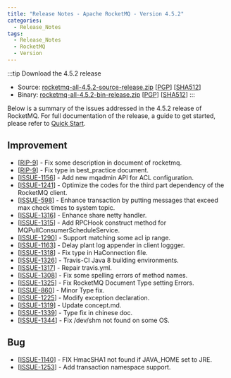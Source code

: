 ```yaml
---
title: "Release Notes - Apache RocketMQ - Version 4.5.2"
categories:
  - Release_Notes
tags:
  - Release_Notes
  - RocketMQ
  - Version
---
```




:::tip Download the 4.5.2 release
    
* Source: [rocketmq-all-4.5.2-source-release.zip](https://archive.apache.org/dist/rocketmq/4.5.2/rocketmq-all-4.5.2-source-release.zip) [[PGP](https://archive.apache.org/dist/rocketmq/4.5.2/rocketmq-all-4.5.2-source-release.zip.asc)] [[SHA512](https://archive.apache.org/dist/rocketmq/4.5.2/rocketmq-all-4.5.2-source-release.zip.sha512)]
* Binary: [rocketmq-all-4.5.2-bin-release.zip](https://archive.apache.org/dist/rocketmq/4.5.2/rocketmq-all-4.5.2-bin-release.zip) [[PGP](https://archive.apache.org/dist/rocketmq/4.5.2/rocketmq-all-4.5.2-bin-release.zip.asc)] [[SHA512](https://archive.apache.org/dist/rocketmq/4.5.2/rocketmq-all-4.5.2-bin-release.zip.sha512)]
:::
<!--truncate-->

Below is a summary of the issues addressed in the 4.5.2 release of RocketMQ. For full documentation of the release, a guide to get started, please refer to <a href='/docs/介绍/02quickstart/'>Quick Start</a>.


## Improvement
<ul>
<li>[<a href='https://github.com/apache/rocketmq/pull/1232'>RIP-9</a>] -  Fix some description in document of rocketmq.
</li>
<li>[<a href='https://github.com/apache/rocketmq/pull/1246'>RIP-9</a>] -  Fix type in best_practice document.
</li>
<li>[<a href='https://github.com/apache/rocketmq/pull/1257'>ISSUE-1156</a>] -  Add new mqadmin API for ACL configuration.
</li>
<li>[<a href='https://github.com/apache/rocketmq/pull/1129'>ISSUE-1241</a>] -  Optimize the codes for the third part dependency of the RocketMQ client.
</li>
<li>[<a href='https://github.com/apache/rocketmq/pull/633'>ISSUE-598</a>] -  Enhance transaction by putting messages that exceed max check times to system topic.
</li>
<li>[<a href='https://github.com/apache/rocketmq/pull/635'>ISSUE-1316</a>] -  Enhance share netty handler.
</li>
<li>[<a href='https://github.com/apache/rocketmq/pull/1314'>ISSUE-1315</a>] -  Add RPCHook construct method for MQPullConsumerScheduleService.
</li>
<li>[<a href='https://github.com/apache/rocketmq/pull/1293'>ISSUE-1290</a>] -  Support matching some acl ip range.
</li>
<li>[<a href='https://github.com/apache/rocketmq/pull/1266'>ISSUE-1163</a>] -  Delay plant log appender in client loggger.
</li>
<li>[<a href='https://github.com/apache/rocketmq/pull/1260'>ISSUE-1318</a>] -  Fix type in HaConnection file.
</li>
<li>[<a href='https://github.com/apache/rocketmq/pull/1256'>ISSUE-1326</a>] -  Travis-CI Java 8 building environments.
</li>
<li>[<a href='https://github.com/apache/rocketmq/pull/1235'>ISSUE-1317</a>] -  Repair travis.yml.
</li>
<li>[<a href='https://github.com/apache/rocketmq/pull/1307'>ISSUE-1308</a>] -  Fix some spelling errors of method names.
</li>
<li>[<a href='https://github.com/apache/rocketmq/pull/1320'>ISSUE-1325</a>] -  Fix RocketMQ Document Type setting Errors.
</li>
<li>[<a href='https://github.com/apache/rocketmq/pull/860'>ISSUE-860</a>] -  Minor Type fix.
</li>
<li>[<a href='https://github.com/apache/rocketmq/pull/1225'>ISSUE-1225</a>] -  Modify exception declaration.
</li>
<li>[<a href='https://github.com/apache/rocketmq/pull/1319'>ISSUE-1319</a>] -  Update concept.md.
</li>
<li>[<a href='https://github.com/apache/rocketmq/pull/1339'>ISSUE-1339</a>] -  Type fix in chinese doc.
</li>
<li>[<a href='https://github.com/apache/rocketmq/pull/1345'>ISSUE-1344</a>] -  Fix /dev/shm not found on some OS.
</li>
</ul>

## Bug
<ul>
<li>[<a href='https://github.com/apache/rocketmq/pull/1140'>ISSUE-1140</a>] -  FIX HmacSHA1 not found if JAVA_HOME set to JRE. 
</li>
<li>[<a href='https://github.com/apache/rocketmq/pull/1254'>ISSUE-1253</a>] -  Add transaction namespace support.
</li>
</ul>
                                        
            


